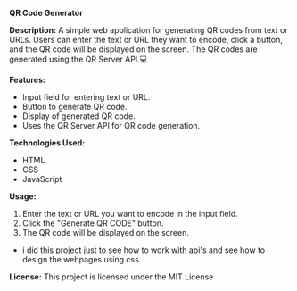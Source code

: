 **QR Code Generator**

**Description:**
A simple web application for generating QR codes from text or URLs. Users can enter the text or URL they want to encode, click a button, and the QR code will be displayed on the screen. The QR codes are generated using the QR Server API.💻

**Features:**
- Input field for entering text or URL.
- Button to generate QR code.
- Display of generated QR code.
- Uses the QR Server API for QR code generation.

**Technologies Used:**
- HTML
- CSS
- JavaScript



**Usage:**
1. Enter the text or URL you want to encode in the input field.
2. Click the "Generate QR CODE" button.
3. The QR code will be displayed on the screen.

- i did this project just to see how to work with api's and see how to design the webpages using css



**License:**
This project is licensed under the MIT License

 
